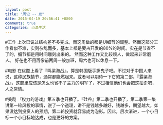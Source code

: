 ```yaml
---
layout: post
title: "周记 -- 发"
date: 2015-04-19 20:56:41 +0800
comments: true
categories: 点滴生活
---
```

#工作
上次已说过结构差不多完成，而这周做的都是UI细节的调整。然而这部分工作看似不难，实则杂乱而多，基本上都是要占开发的80%的时间。实在是节省不了的，细节都是用时间雕刻出来的。
然而这种工作又比较烦人，做起来非常磨人。
好在也不用再像前两周一般加班，周六也可以休息一下。

#电影
在优酷上看了『鸣梁海战』。算是韩国版手撕鬼子吧。不过对于中国人来说，这种民族情节，通常都能燃起来。或者可以期待一下它的第二部，『露梁海战』，这部里应该是怎么也省不了主力的明军了，不过相信他们也会把这拍歪吧，人之常情。

#美剧
『权力的游戏』第五季也开播了。『硅谷』第二季也开播了，第二季第一集讲第一轮风投的事情，说了一个道理，讲不是钱越多越好，钱越多，期望越大，如果没达到投资人的预期，第二轮投资就容易成为泡影。因此，层次渐进，一个小目标一个小目标地达成，也是更好的方案。

